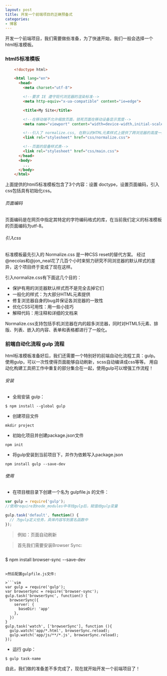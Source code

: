 ```yaml
---
layout: post
title: 开发一个前端项目的正确预备式
categories:
- 博客
---
```

开发一个前端项目，我们需要做些准备，为了快速开始，我们一般会选择一个html标准模板。
### html5标准模板

```html
    <!doctype html>

    <html lang="en">
      <head>
        <meta charset="utf-8">

        <!--要求 IE 遵守现代浏览器的渲染标准-->
        <meta http-equiv="x-ua-compatible" content="ie=edge">

        <title>My Site</title>

        <!--在移动端不允许缩放页面，锁死页面在移动设备显示宽度-->
        <meta name="viewport" content="width=device-width,initial-scale=1">

        <!--引入了 normalize.css, 在默认的HTML元素样式上提供了跨浏览器的高度一致性-->
        <link rel="stylesheet" href="css/normalize.css">

        <!--页面的层叠样式表-->
        <link rel="stylesheet" href="css/main.css">
      </head>
      <body>
        ...
      </body>
    </html>
```
上面提供的html5标准模板包含了3个内容：设置 doctype，设置页面编码，引入css包括具有初始化css。

###### 页面编码

页面编码是在网页中指定其特定的字符编码格式的库，在当前我们定义的标准模板的页面编码为utf-8。

###### 引入css
标准模板最先引入的 Normalize.css 是一种CSS reset的替代方案。
经过@necolas和@jon_neal花了几百个小时来努力研究不同浏览器的默认样式的差异，这个项目终于变成了现在这样。

引入normalize.css有下面这几个目的：

+ 保护有用的浏览器默认样式而不是完全去掉它们
+ 一般化的样式：为大部分HTML元素提供
+ 修复浏览器自身的bug并保证各浏览器的一致性
+ 优化CSS可用性：用一些小技巧
+ 解释代码：用注释和详细的文档来

Normalize.css支持包括手机浏览器在内的超多浏览器，同时对HTML5元素、排版、列表、嵌入的内容、表单和表格都进行了一般化。


### 前端自动化流程 gulp 流程

html标准模板准备好后，我们还需要一个特别好的前端自动化流程工具：gulp。
使用gulp，可以一次性使得页面能够自动刷新，scss自动编译成css等等。
用自动化构建工具把工作中重复的部分集合在一起，使用gulp可以增强工作流程！

###### 安装

+ 全局安装 gulp：

```
$ npm install --global gulp
```
+ 创建项目文件

```
mkdir project
```
+ 初始化项目并创建package.json文件

```
npm init
```
+ 将gulp安装到当前项目下，并作为依赖写入package.json

```
npm install gulp --save-dev
```

###### 使用

+ 在项目根目录下创建一个名为 gulpfile.js 的文件：

```javascript
var gulp = require('gulp');
//使用require到node_modules中寻找gulp后，赋值给gulp变量

gulp.task('default', function() {
  // 为gulp定义任务，具体内容写到匿名函数中
});
```
>例如：页面自动刷新

>首先我们需要安装Browser Sync:

>```
  $ npm install browser-sync --save-dev
```

>然后配置gulpfile.js文件:

>```vim
var gulp = require('gulp');
var browserSync = require('browser-sync');
gulp.task('browserSync', function() {
  browserSync({
    server: {
      baseDir: 'app'
    },
  })
}   
gulp.task('watch', ['browserSync'], function (){
  gulp.watch('app/*.html', browserSync.reload);
  gulp.watch('app/js/**/*.js', browserSync.reload);
});
```

+ 运行 gulp：


```
$ gulp task-name
```

自此，我们做的准备差不多完成了，现在就开始开发一个前端项目了！
